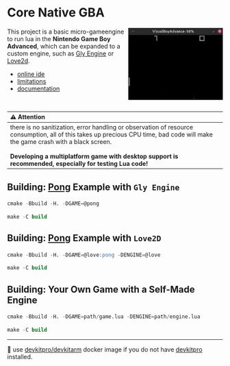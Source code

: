 # Core Native GBA

[<img align="right" height="168px" src="https://raw.githubusercontent.com/RodrigoDornelles/RodrigoDornelles/refs/heads/master/media/pong-gba-gly-engine.gif">](https://gly-engine.itch.io/pong)

This project is a basic micro-gameengine to run lua in the **Nintendo Game Boy Advanced**,
which can be expanded to a custom engine, such as [Gly Engine](https://github.com/gly-engine/gly-engine) or [Love2d](https://github.com/gly-engine/love-engine).

 * [online ide](https://playground.gamely.com.br)
 * [limitations](https://docs.gamely.com.br/limits#limits-in-gameboy-advanced)
 * [documentation](https://docs.gamely.com.br/nintendo#gba)

<br/>

| :warning: Attention |
| :------------------ |
| there is no sanitization, error handling or observation of resource consumption, all of this takes up precious CPU time, bad code will make the game crash with a black screen.<br><br>**Developing a multiplatform game with desktop support is recommended, especially for testing Lua code!** |

## Building: [Pong](https://github.com/gly-engine/gly-engine/blob/main/samples/pong/game.lua) Example with `Gly Engine`

```sql
cmake -Bbuild -H. -DGAME=@pong
```

```sql
make -C build
```

## Building: [Pong](https://github.com/gly-engine/love-engine/blob/main/samples/pong/main.lua) Example with `Love2D`

```sql
cmake -Bbuild -H. -DGAME=@love:pong -DENGINE=@love
```

```sql
make -C build
```

## Building: Your Own Game with a Self-Made Engine

```sql
cmake -Bbuild -H. -DGAME=path/game.lua -DENGINE=path/engine.lua
```

```sql
make -C build
```

---

:whale: use [devkitpro/devkitarm](https://hub.docker.com/r/devkitpro/devkitarm) docker image if you do not have [devkitpro](https://devkitpro.org/wiki/devkitPro_pacman) installed.
